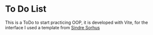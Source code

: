 # To Do List

This is a ToDo to start practicing OOP, it is developed with Vite, for the interface I used a template from [Sindre Sorhus](https://sindresorhus.com/)
